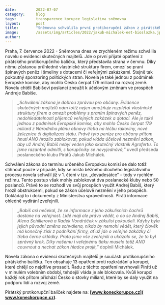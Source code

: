 ```yaml
---
date:         2022-07-07
category:     blog
tags:         transparence korupce legislativa sněmovna
layout:       post
title:        "Sněmovna schválila první protikorupční zákon z pirátského balíčku. Evidence skutečných majitelů zajistí odpovědnost firem a otevře cestu ke 179 miliardám z EU"
image:        /assets/img/articles/2022/jakub-michalek-eet-bioslozka.jpg
author:       
---
```


Praha, 7. července 2022 - Sněmovna dnes ve zrychleném režimu schválila novelu o evidenci skutečných majitelů. Jde o první přijaté opatření z pirátského protikorupčního balíčku, který představila strana v červnu. Díky němu zůstanou průhledné vlastnické struktury firem, omezí se praní špinavých peněz i šmeliny s dotacemi či veřejnými zakázkami. Stejně tak pokoutný sponzoring politických stran. Novela je také jednou z podmínek Evropské komise, aby mohlo Česko čerpat 179 miliard na rozvoj země. Novelu chtěli Babišovi poslanci zneužít k účelovým změnám ve prospěch Andreje Babiše.

> *„Schválení zákona je dobrou zprávou pro občany. Evidence skutečných majitelů nám totiž nejen umožňuje rozplétat vlastnické struktury firem a omezit problémy s praním špinavých peněz, nedohledatelností příjemců veřejných zakázek a dotací. Ale je také jednou z podmínek Evropské komise, aby mohlo Česko čerpat 179 miliard z Národního plánu obnovy třeba na léčbu rakoviny, nové železnice či digitalizaci státu. Právě tyto peníze pro občany přitom hnutí ANO hrozilo zablokovat, pokud vláda účelově nezmění zákon, aby už Andrej Babiš nebyl veden jako skutečný vlastník Agrofertu. To jsme razantně odmítli, s korupčníky se nevyjednává,”* uvedl předseda poslaneckého klubu Pirátů Jakub Michálek. 

Schválení zákona do termínu určeného Evropskou komisí se dalo totiž stihnout pouze v případě, kdy se místo běžného dlouhého legislativního procesu novela schválí již v 1. čtení v tzv. „devadesátce“ – tedy v rychlém režimu. Tento postup však mohly zablokovat dva poslanecké kluby nebo 50 poslanců. Právě to se rozhodl ve svůj prospěch využít Andrej Babiš, který hrozil obstrukcemi, pokud se zákon účelově nezmění v jeho prospěch. Dokládají to i dokumenty z Ministerstva spravedlnosti. Piráti informace ohledně vydírání zveřejnili.  

> *„Babiš asi nečekal, že se informace z jeho zákulisních čachrů dostane na veřejnost. Lidé mají ale právo vědět, o co se Andrej Babiš, Alena Schillerová a Radek Vondráček v zákulisí pokoušeli. Kdyby byla jejich původní změna schválena, nikdo by nemohl vědět, který člověk má konečný zisk z podnikání firmy, ať už jde o veřejné zakázky či třeba černé skládky. Proto jsme vše zveřejnili a ukázalo se, že to byl správný krok. Díky našemu i veřejnému tlaku muselo totiž ANO couvnout a nechat zákon hladce projít,”* doplnil Michálek. 

Novela zákona o evidenci skutečných majitelů je součástí protikorupčního pirátského balíčku. Ten obsahuje 13 opatření proti rozkrádání a korupci, které chtějí co nejdříve prosadit. Řadu z těchto opatření navrhovali Piráti už v minulém volebním období, tehdejší vláda je ale blokovala. Kvůli korupci každý rok přitom přichází Česko o stovky miliard, které by se daly využít na podporu lidí a rozvoj země.

Pirátský protikorupční balíček najdete na: **[www.koneckorupce.cz]( www.koneckorupce.cz)**.
